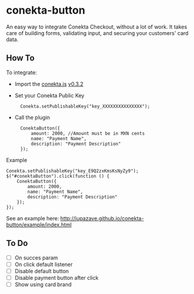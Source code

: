 # conekta-button
An easy way to integrate Conekta Checkout, without a lot of work. It takes care of building forms, validating input, and securing your customers' card data.

## How To

To integrate:

- Import the [conekta.js](https://www.conekta.io/es/docs/referencias/conekta-js) [v0.3.2](https://conektaapi.s3.amazonaws.com/v0.3.2/js/conekta.js)

- Set your Conekta Public Key
    
        Conekta.setPublishableKey("key_XXXXXXXXXXXXXXX");

- Call the plugin

    	ConektaButton({
    		amount: 2000, //Amount must be in MXN cents
    		name: "Payment Name",
    		description: "Payment Description"
    	});

Example

    Conekta.setPublishableKey("key_E9Q2zxKmsKsNyZy9");
    $("#conektaButton").click(function () {
        ConektaButton({
            amount: 2000,
    		name: "Payment Name",
    		description: "Payment Description"
        });
    });

See an example here: http://jupazave.github.io/conekta-button/example/index.html

## To Do

- [ ] On succes param
- [ ] On click default listener
- [ ] Disable default button
- [ ] Disable payment button after click
- [ ] Show using card brand
